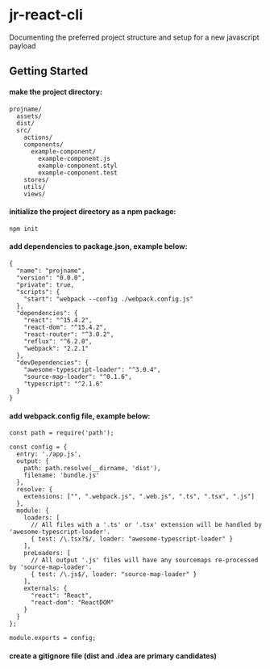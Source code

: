 # jr-react-cli

Documenting the preferred project structure and setup for a new javascript payload

## Getting Started
#### make the project directory:

```
projname/
  assets/
  dist/
  src/
    actions/
    components/
      example-component/
        example-component.js
        example-component.styl
        example-component.test
    stores/
    utils/
    views/
```

#### initialize the project directory as a npm package:

`npm init`

#### add dependencies to package.json, example below:
```
{
  "name": "projname",
  "version": "0.0.0",
  "private": true,
  "scripts": {
    "start": "webpack --config ./webpack.config.js"
  },
  "dependencies": {
    "react": "^15.4.2",
    "react-dom": "^15.4.2",
    "react-router": "^3.0.2",
    "reflux": "^6.2.0",
    "webpack": "2.2.1"
  },
  "devDependencies": {
    "awesome-typescript-loader": "^3.0.4",
    "source-map-loader": "^0.1.6",
    "typescript": "^2.1.6"
  }
}

```


#### add webpack.config file, example below:

```
const path = require('path');

const config = {
  entry: './app.js',
  output: {
    path: path.resolve(__dirname, 'dist'),
    filename: 'bundle.js'
  },
  resolve: {
    extensions: ["", ".webpack.js", ".web.js", ".ts", ".tsx", ".js"]
  },
  module: {
    loaders: [
      // All files with a '.ts' or '.tsx' extension will be handled by 'awesome-typescript-loader'.
      { test: /\.tsx?$/, loader: "awesome-typescript-loader" }
    ],
    preLoaders: [
      // All output '.js' files will have any sourcemaps re-processed by 'source-map-loader'.
      { test: /\.js$/, loader: "source-map-loader" }
    ],
    externals: {
      "react": "React",
      "react-dom": "ReactDOM"
    }
  }
};

module.exports = config;
```

#### create a gitignore file (dist and .idea are primary candidates)

